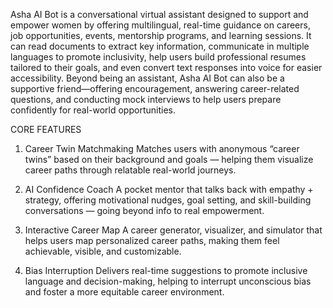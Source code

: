 Asha AI Bot is a conversational virtual assistant designed to support and empower women by offering multilingual, real-time guidance on careers, job opportunities, events, mentorship programs, and learning sessions.
It can read documents to extract key information, communicate in multiple languages to promote inclusivity, help users build professional resumes tailored to their goals, and even convert text responses into voice for easier accessibility.
Beyond being an assistant, Asha AI Bot can also be a supportive friend—offering encouragement, answering career-related questions, and conducting mock interviews to help users prepare confidently for real-world opportunities.



CORE FEATURES 
1. Career Twin Matchmaking
Matches users with anonymous “career twins” based on their background and goals — helping them visualize career paths through relatable real-world journeys.

2. AI Confidence Coach
A pocket mentor that talks back with empathy + strategy, offering motivational nudges, goal setting, and skill-building conversations — going beyond info to real empowerment.

3. Interactive Career Map
A career generator, visualizer, and simulator that helps users map personalized career paths, making them feel achievable, visible, and customizable.

4. Bias Interruption
Delivers real-time suggestions to promote inclusive language and decision-making, helping to interrupt unconscious bias and foster a more equitable career environment.
